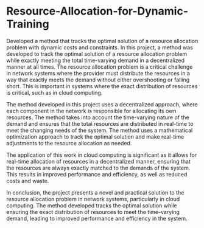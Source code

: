 # Resource-Allocation-for-Dynamic-Training
Developed a method that tracks the optimal solution of a resource allocation problem with dynamic costs and constraints. 
In this project, a method was developed to track the optimal solution of a resource allocation problem while exactly meeting the total time-varying demand in a decentralized manner at all times. The resource allocation problem is a critical challenge in network systems where the provider must distribute the resources in a way that exactly meets the demand without either overshooting or falling short. This is important in systems where the exact distribution of resources is critical, such as in cloud computing.

The method developed in this project uses a decentralized approach, where each component in the network is responsible for allocating its own resources. The method takes into account the time-varying nature of the demand and ensures that the total resources are distributed in real-time to meet the changing needs of the system. The method uses a mathematical optimization approach to track the optimal solution and make real-time adjustments to the resource allocation as needed.

The application of this work in cloud computing is significant as it allows for real-time allocation of resources in a decentralized manner, ensuring that the resources are always exactly matched to the demands of the system. This results in improved performance and efficiency, as well as reduced costs and waste.

In conclusion, the project presents a novel and practical solution to the resource allocation problem in network systems, particularly in cloud computing. The method developed tracks the optimal solution while ensuring the exact distribution of resources to meet the time-varying demand, leading to improved performance and efficiency in the system.
